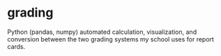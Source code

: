 # grading
Python (pandas, numpy) automated calculation, visualization, and conversion between the two grading systems my school uses for report cards.
